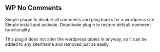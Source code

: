 ## WP No Comments
Simple plugin to disable all comments and ping backs for a wordpress site. Simple install and activate. Deactivate plugin to restore default comment funcitonality.

This plugin does not alter the wordpress tables in anyway, so it can be added to any site/theme and removed just as easily.
